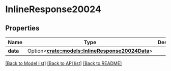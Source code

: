 # InlineResponse20024

## Properties

Name | Type | Description | Notes
------------ | ------------- | ------------- | -------------
**data** | Option<[**crate::models::InlineResponse20024Data**](inline_response_200_24_data.md)> |  | [optional]

[[Back to Model list]](../README.md#documentation-for-models) [[Back to API list]](../README.md#documentation-for-api-endpoints) [[Back to README]](../README.md)


